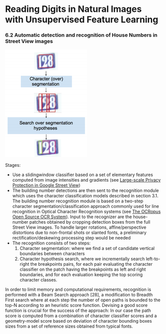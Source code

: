 # Reading Digits in Natural Images with Unsupervised Feature Learning

### 6.2 Automatic detection and recognition of House Numbers in Street View images

![Stages](stages.png)

Stages:
* Use a slidingwindow classifier based on a set of elementary features computed from image intensities and gradients (see [Large-scale Privacy Protection in Google Street View](https://static.googleusercontent.com/media/research.google.com/en//archive/papers/cbprivacy_iccv09.pdf))
* The building number detections are then sent to the recognition module which uses the character classification models described in section 3.1. The building number recognition module is based on a two-step character segmentation/classification approach commonly used for line recognition in Optical Character Recognition systems (see [The OCRopus Open Source OCR System](http://www.helsinki.fi/~mpsilfve/ocr_course/materials/2008-breuel-ocropus-open-source.pdf)). Input to the recognizer are the house-number patches obtained by cropping detection boxes from the full Street View images.  To handle larger rotations, affine/perspective distortions due to non-frontal shots or slanted fonts, a preliminary rectification/deskewing processing step would be needed
* The recognition consists of two steps:
  1. Character segmentation: where we find a set of candidate vertical boundaries between characters
  2. Character hypothesis search, where we incrementally search left-to-right the breakpoints pairs, for each pair evaluating the character classifier on the patch having the breakpoints as left and right boundaries, and for each evaluation keeping the top scoring character classes.

In order to limit memory and computational requirements, recognition is performed with a Beam Search approach [28], a modification to Breadth First search where at each step the number of open paths is bounded to the top-N according to an heuristic score function. Devising a good score function is crucial for the success of the approach: In our case the path score is computed from a combination of character classifier scores and a geometry-model score based on deviation of character bounding boxes sizes from a set of reference sizes obtained from typical fonts.
